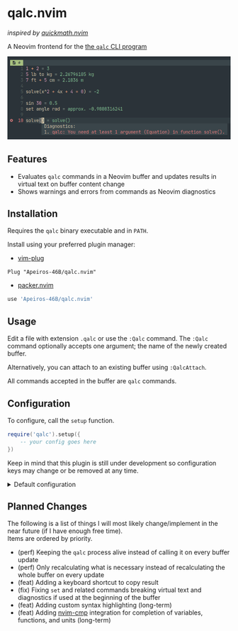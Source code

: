 # qalc.nvim

*inspired by [quickmath.nvim](https://github.com/jbyuki/quickmath.nvim)*

A Neovim frontend for the [the `qalc` CLI program](https://github.com/Qalculate/libqalculate)

![screenshot](assets/screenshot.png)

## Features

- Evaluates `qalc` commands in a Neovim buffer and updates results in virtual text on buffer content change
- Shows warnings and errors from commands as Neovim diagnostics

## Installation

Requires the `qalc` binary executable and in `PATH`.

Install using your preferred plugin manager:

- [vim-plug](https://github.com/junegunn/vim-plug)
```vim
Plug "Apeiros-46B/qalc.nvim"
```

- [packer.nvim](https://github.com/wbthomason/packer.nvim)
```lua
use 'Apeiros-46B/qalc.nvim'
```

## Usage

Edit a file with extension `.qalc` or use the `:Qalc` command.
The `:Qalc` command optionally accepts one argument; the name of the newly created buffer.

Alternatively, you can attach to an existing buffer using `:QalcAttach`.

All commands accepted in the buffer are `qalc` commands.

## Configuration

To configure, call the `setup` function.

```lua
require('qalc').setup({
    -- your config goes here
})
```

Keep in mind that this plugin is still under development so configuration keys may change or be removed at any time.

<details>
  <summary>Default configuration</summary>

  ```lua
  local config = {
      -- default name of a newly opened buffer
      -- set to '' or nil to open an unnamed buffer
      bufname = nil, -- string?

      -- extra command arguments for Qalculate
      -- do NOT use the option `-t`/`--terse`; it will break the plugin
      -- example: { '--set', 'angle deg' } to use degrees as the default angle unit
      cmd_args = nil, -- table?

      -- the plugin will set all attached buffers to have this filetype
      -- set to '' or nil to disable setting the filetype
      -- the default is provided for basic syntax highlighting
      set_ft = 'config', -- string?

      -- file extension to automatically attach qalc to
      -- set to '' or nil to disable automatic attaching
      attach_extension = '*.qalc', -- string?

      -- sign shown before result
      sign = '=', -- string

      -- whether or not to show a sign before the result
      show_sign = true, -- boolean

      -- whether or not to right align virtual text
      right_align = false, -- boolean

      -- highlight groups
      highlights = {
          sign     = '@conceal', -- sign before result
          result   = '@string',  -- result in virtual text
      },

      -- diagnostic options
      -- set to nil to respect the options in your neovim configuration
      -- (see `:h vim.diagnostic.config()`)
      diagnostics = { -- table?
          underline = true,
          virtual_text = false,
          signs = true,
          update_in_insert = true,
          severity_sort = true,
      }
  }
  ```
</details>

## Planned Changes

The following is a list of things I will most likely change/implement in the near future (if I have enough free time).  
Items are ordered by priority.

- (perf) Keeping the `qalc` process alive instead of calling it on every buffer update
- (perf) Only recalculating what is necessary instead of recalculating the whole buffer on every update
- (feat) Adding a keyboard shortcut to copy result
- (fix) Fixing `set` and related commands breaking virtual text and diagnostics if used at the beginning of the buffer
- (feat) Adding custom syntax highlighting (long-term)
- (feat) Adding [nvim-cmp](https://github.com/hrsh7th/nvim-cmp) integration for completion of variables, functions, and units (long-term)
